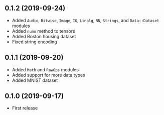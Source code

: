## 0.1.2 (2019-09-24)

- Added `Audio`, `Bitwise`, `Image`, `IO`, `Linalg`, `NN`, `Strings`, and `Data::Dataset` modules
- Added `numo` method to tensors
- Added Boston housing dataset
- Fixed string encoding

## 0.1.1 (2019-09-20)

- Added `Math` and `RawOps` modules
- Added support for more data types
- Added MNIST dataset

## 0.1.0 (2019-09-17)

- First release
